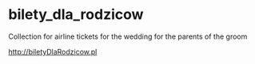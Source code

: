 # bilety_dla_rodzicow
Collection for airline tickets for the wedding for the parents of the groom

http://biletyDlaRodzicow.pl

